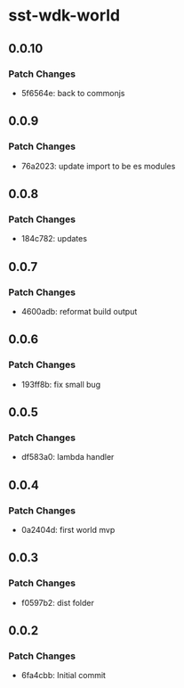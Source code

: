 # sst-wdk-world

## 0.0.10

### Patch Changes

- 5f6564e: back to commonjs

## 0.0.9

### Patch Changes

- 76a2023: update import to be es modules

## 0.0.8

### Patch Changes

- 184c782: updates

## 0.0.7

### Patch Changes

- 4600adb: reformat build output

## 0.0.6

### Patch Changes

- 193ff8b: fix small bug

## 0.0.5

### Patch Changes

- df583a0: lambda handler

## 0.0.4

### Patch Changes

- 0a2404d: first world mvp

## 0.0.3

### Patch Changes

- f0597b2: dist folder

## 0.0.2

### Patch Changes

- 6fa4cbb: Initial commit
